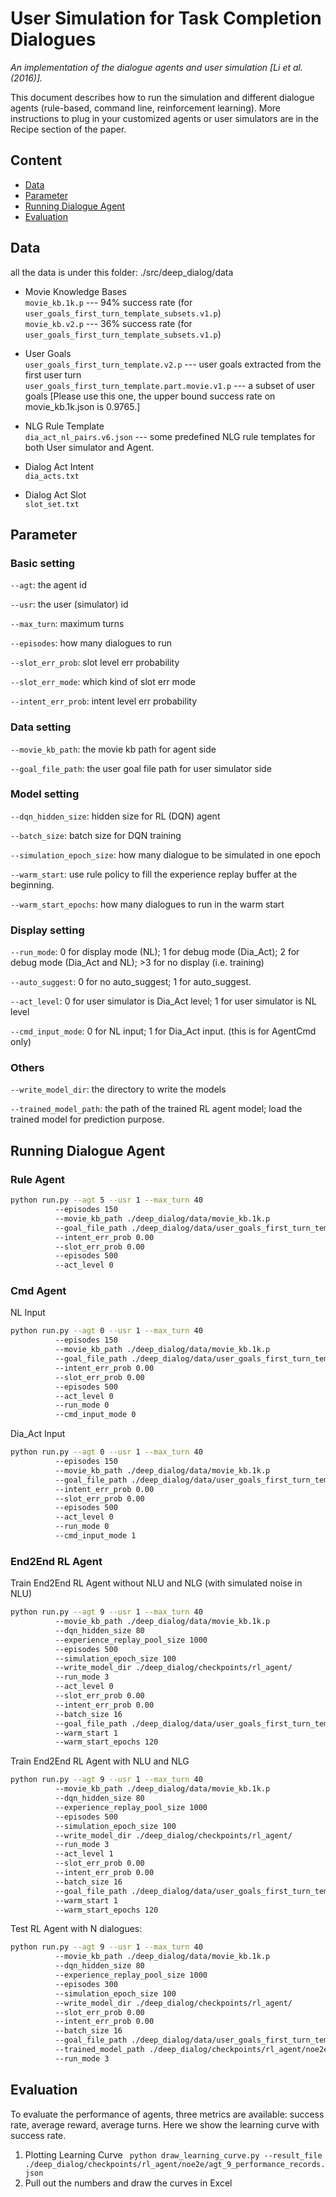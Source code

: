 # User Simulation for Task Completion Dialogues
*An implementation of the dialogue agents and user simulation [Li et al. (2016)].*

This document describes how to run the simulation and different dialogue agents (rule-based, command line, reinforcement learning). More instructions to plug in your customized agents or user simulators are in the Recipe section of the paper.

## Content
* [Data](#data)
* [Parameter](#parameter)
* [Running Dialogue Agent](#running-dialogue-agent)
* [Evaluation](#evaluation)

## Data
all the data is under this folder: ./src/deep_dialog/data

* Movie Knowledge Bases<br/>
`movie_kb.1k.p` --- 94% success rate (for `user_goals_first_turn_template_subsets.v1.p`)<br/>
`movie_kb.v2.p` --- 36% success rate (for `user_goals_first_turn_template_subsets.v1.p`)

* User Goals<br/>
`user_goals_first_turn_template.v2.p` --- user goals extracted from the first user turn<br/>
`user_goals_first_turn_template.part.movie.v1.p` --- a subset of user goals [Please use this one, the upper bound success rate on movie_kb.1k.json is 0.9765.]

* NLG Rule Template<br/>
`dia_act_nl_pairs.v6.json` --- some predefined NLG rule templates for both User simulator and Agent.

* Dialog Act Intent<br/>
`dia_acts.txt`

* Dialog Act Slot<br/>
`slot_set.txt`

## Parameter

### Basic setting

`--agt`: the agent id

`--usr`: the user (simulator) id

`--max_turn`: maximum turns

`--episodes`: how many dialogues to run

`--slot_err_prob`: slot level err probability

`--slot_err_mode`: which kind of slot err mode

`--intent_err_prob`: intent level err probability


### Data setting

`--movie_kb_path`: the movie kb path for agent side

`--goal_file_path`: the user goal file path for user simulator side

### Model setting

`--dqn_hidden_size`: hidden size for RL (DQN) agent

`--batch_size`: batch size for DQN training

`--simulation_epoch_size`: how many dialogue to be simulated in one epoch

`--warm_start`: use rule policy to fill the experience replay buffer at the beginning.

`--warm_start_epochs`: how many dialogues to run in the warm start

### Display setting

`--run_mode`: 0 for display mode (NL); 1 for debug mode (Dia_Act); 2 for debug mode (Dia_Act and NL); >3 for no display (i.e. training)

`--auto_suggest`: 0 for no auto_suggest; 1 for auto_suggest.

`--act_level`: 0 for user simulator is Dia_Act level; 1 for user simulator is NL level

`--cmd_input_mode`: 0 for NL input; 1 for Dia_Act input. (this is for AgentCmd only)

### Others

`--write_model_dir`: the directory to write the models

`--trained_model_path`: the path of the trained RL agent model; load the trained model for prediction purpose.


## Running Dialogue Agent

### Rule Agent
```sh
python run.py --agt 5 --usr 1 --max_turn 40
	      --episodes 150
	      --movie_kb_path ./deep_dialog/data/movie_kb.1k.p
	      --goal_file_path ./deep_dialog/data/user_goals_first_turn_template.part.movie.v1.p
	      --intent_err_prob 0.00
	      --slot_err_prob 0.00
	      --episodes 500
	      --act_level 0
```

### Cmd Agent
NL Input
```sh
python run.py --agt 0 --usr 1 --max_turn 40
	      --episodes 150
	      --movie_kb_path ./deep_dialog/data/movie_kb.1k.p
	      --goal_file_path ./deep_dialog/data/user_goals_first_turn_template.part.movie.v1.p
	      --intent_err_prob 0.00
	      --slot_err_prob 0.00
	      --episodes 500
	      --act_level 0
	      --run_mode 0
	      --cmd_input_mode 0
```
Dia_Act Input
```sh
python run.py --agt 0 --usr 1 --max_turn 40
	      --episodes 150
	      --movie_kb_path ./deep_dialog/data/movie_kb.1k.p 
	      --goal_file_path ./deep_dialog/data/user_goals_first_turn_template.part.movie.v1.p
	      --intent_err_prob 0.00
	      --slot_err_prob 0.00
	      --episodes 500
	      --act_level 0
	      --run_mode 0
	      --cmd_input_mode 1
```

### End2End RL Agent
Train End2End RL Agent without NLU and NLG (with simulated noise in NLU)
```sh
python run.py --agt 9 --usr 1 --max_turn 40
	      --movie_kb_path ./deep_dialog/data/movie_kb.1k.p
	      --dqn_hidden_size 80
	      --experience_replay_pool_size 1000
	      --episodes 500
	      --simulation_epoch_size 100
	      --write_model_dir ./deep_dialog/checkpoints/rl_agent/
	      --run_mode 3
	      --act_level 0
	      --slot_err_prob 0.00
	      --intent_err_prob 0.00
	      --batch_size 16
	      --goal_file_path ./deep_dialog/data/user_goals_first_turn_template.part.movie.v1.p
	      --warm_start 1
	      --warm_start_epochs 120
```
Train End2End RL Agent with NLU and NLG
```sh
python run.py --agt 9 --usr 1 --max_turn 40
	      --movie_kb_path ./deep_dialog/data/movie_kb.1k.p
	      --dqn_hidden_size 80
	      --experience_replay_pool_size 1000
	      --episodes 500
	      --simulation_epoch_size 100
	      --write_model_dir ./deep_dialog/checkpoints/rl_agent/
	      --run_mode 3
	      --act_level 1
	      --slot_err_prob 0.00
	      --intent_err_prob 0.00
	      --batch_size 16
	      --goal_file_path ./deep_dialog/data/user_goals_first_turn_template.part.movie.v1.p
	      --warm_start 1
	      --warm_start_epochs 120
```
Test RL Agent with N dialogues:
```sh
python run.py --agt 9 --usr 1 --max_turn 40
	      --movie_kb_path ./deep_dialog/data/movie_kb.1k.p
	      --dqn_hidden_size 80
	      --experience_replay_pool_size 1000
	      --episodes 300 
	      --simulation_epoch_size 100
	      --write_model_dir ./deep_dialog/checkpoints/rl_agent/
	      --slot_err_prob 0.00
	      --intent_err_prob 0.00
	      --batch_size 16
	      --goal_file_path ./deep_dialog/data/user_goals_first_turn_template.part.movie.v1.p
	      --trained_model_path ./deep_dialog/checkpoints/rl_agent/noe2e/agt_9_400_420_0.90000.p
	      --run_mode 3
```

## Evaluation
To evaluate the performance of agents, three metrics are available: success rate, average reward, average turns. Here we show the learning curve with success rate.
1. Plotting Learning Curve
``` python draw_learning_curve.py --result_file ./deep_dialog/checkpoints/rl_agent/noe2e/agt_9_performance_records.json```
2. Pull out the numbers and draw the curves in Excel
